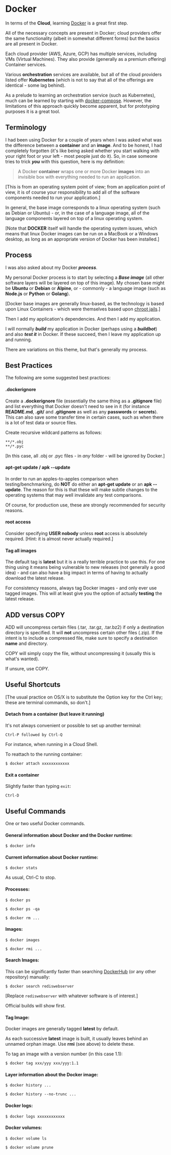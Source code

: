 # Docker

In terms of the __Cloud__, learning [Docker](https://www.docker.com/) is a
great first step.

All of the necessary concepts are present in Docker; cloud providers offer
the same functionality (albeit in somewhat different forms) but the basics
are all present in Docker.

Each cloud provider (AWS, Azure, GCP) has multiple services, including VMs
(Virtual Machines). They also provide (generally as a premium offering)
Container services.

Various __orchestration__ services are available, but all of the cloud providers
listed offer __Kubernetes__ (which is not to say that all of the offerings are
identical - some lag behind).

As a prelude to learning an orchestration service (such as Kubernetes), much
can be learned by starting with [docker-compose](https://docs.docker.com/compose/).
However, the limitations of this approach quickly become apparent, but for
prototyping purposes it is a great tool.

## Terminology

I had been using Docker for a couple of years when I was asked what was the
difference between a __container__ and an __image__. And to be honest, I had
completely forgotten (it's like being asked whether you start walking with your
right foot or your left - most people just do it). So, in case someone tries to
trick ___you___ with this question, here is my definition:

> A Docker __container__ wraps one or more Docker __images__ into an invisible
> box with everything needed to run an application.

[This is from an operating system point of view; from an application point of
 view, it is of course your responsibility to add all of the software components
 needed to run your application.]

In general, the base image corresponds to a linux operating system (such as
Debian or Ubuntu) - or, in the case of a language image, all of the language
components layered on top of a linux operating system.

[Note that __DOCKER__ itself will handle the operating system issues, which
 means that linux Docker images can be run on a MacBook or a Windows desktop,
 as long as an appropriate version of Docker has been installed.]

## Process

I was also asked about my Docker ___process___.

My personal Docker process is to start by selecting a ___Base image___ (all
other software layers will be layered on top of this image). My chosen base
might be __Ubuntu__ or __Debian__ or __Alpine__, or - commonly - a language
image (such as __Node.js__ or __Python__ or __Golang__).

[Docker base images are generally linux-based, as the technology is based
 upon Linux Containers - which were themselves based upon
 [chroot jails](http://en.wikipedia.org/wiki/Chroot).]

Then I add my application's dependencies. And then I add my application.

I will normally ___build___ my application in Docker (perhaps using a
___buildbot___) and also ___test it___ in Docker. If these succeed, then
I leave my application up and running.

There are variations on this theme, but that's generally my process.

## Best Practices

The following are some suggested best practices:

#### .dockerignore

Create a __.dockerignore__ file (essentially the same thing as a __.gitignore__ file)
and list everything that Docker doesn't need to see in it (for instance __README.md__,
__.git/__ and __.gitignore__ as well as any __passwords__ or __secrets__). This can also
save some transfer time in certain cases, such as when there is a lot of test data or
source files.

Create recursive wildcard patterns as follows:

    **/*.obj
    **/*.pyc

[In this case, all .obj or .pyc files - in _any_ folder - will be ignored by Docker.]

#### apt-get update / apk --update

In order to run an apples-to-apples comparison when testing/benchmarking, do __NOT__ do
either an __apt-get update__ or an __apk --update__. The reason for this is that these
will make subtle changes to the operating systems that may well invalidate any test
comparisons.

Of course, for production use, these are strongly recommended for security reasons.

#### root access

Consider specifying __USER nobody__ unless __root__ access is absolutely required.
[Hint: it is almost never actually required.]

#### Tag all images

The default tag is __latest__ but it is a really terrible practice to use this. For one thing
using it means being vulnerable to new releases (not generally a good idea) - and can also
have a big impact in terms of having to actually download the latest release.

For consistency reasons, always tag Docker images - and only ever use tagged images. This will
at least give you the option of actually __testing__ the latest release.

## ADD versus COPY

ADD will uncompress certain files (.tar, .tar.gz, .tar.bz2) if only a destination directory
is specified. It will __not__ uncompress certain other files (.zip). If the intent is to
include a compressed file, make sure to specify a destination __name__ and directory.

COPY will simply copy the file, without uncompressing it (usually this is what's wanted).

If unsure, use COPY.

## Useful Shortcuts

[The usual practice on OS/X is to substitute the Option key for the Ctrl key;
 these are terminal commands, so don't.]

#### Detach from a container (but leave it running)

It's not always convenient or possible to set up another terminal:

	Ctrl-P followed by Ctrl-Q

For instance, when running in a Cloud Shell.

To reattach to the running container:

	$ docker attach xxxxxxxxxxxx

#### Exit a container

Slightly faster than typing `exit`:

	Ctrl-D

## Useful Commands

One or two useful Docker commands.

#### General information about Docker and the Docker runtime:

	$ docker info

#### Current information about Docker runtime:

	$ docker stats

As usual, Ctrl-C to stop.

#### Processes:

	$ docker ps

	$ docker ps -qa

	$ docker rm ...

#### Images:

	$ docker images

	$ docker rmi ...

#### Search Images:

This can be significantly faster than searching [DockerHub](https://hub.docker.com/)
(or any other repository) manually:

	$ docker search rediswebserver

[Replace `rediswebserver` with whatever software is of interest.]

Official builds will show first.

#### Tag Image:

Docker images are generally tagged __latest__ by default.

As each successive __latest__ image is built, it usually leaves behind an unnamed orphan image.
Use __rmi__ (see above) to delete these.

To tag an image with a version number (in this case 1.1):

	$ docker tag xxx/yyy xxx/yyy:1.1

#### Layer information about the Docker image:

	$ docker history ...

	$ docker history --no-trunc ...

#### Docker logs:

	$ docker logs xxxxxxxxxxxx

#### Docker volumes:

	$ docker volume ls

	$ docker volume prune
